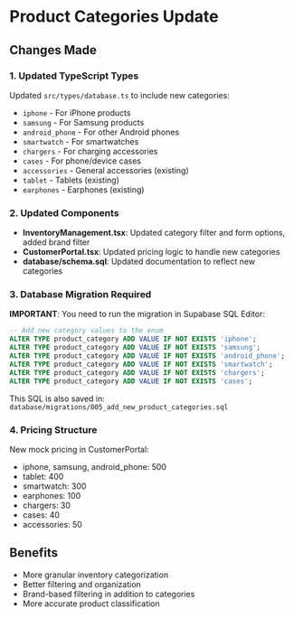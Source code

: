 # Product Categories Update

## Changes Made

### 1. Updated TypeScript Types
Updated `src/types/database.ts` to include new categories:
- `iphone` - For iPhone products
- `samsung` - For Samsung products  
- `android_phone` - For other Android phones
- `smartwatch` - For smartwatches
- `chargers` - For charging accessories
- `cases` - For phone/device cases
- `accessories` - General accessories (existing)
- `tablet` - Tablets (existing)
- `earphones` - Earphones (existing)

### 2. Updated Components
- **InventoryManagement.tsx**: Updated category filter and form options, added brand filter
- **CustomerPortal.tsx**: Updated pricing logic to handle new categories
- **database/schema.sql**: Updated documentation to reflect new categories

### 3. Database Migration Required

**IMPORTANT**: You need to run the migration in Supabase SQL Editor:

```sql
-- Add new category values to the enum
ALTER TYPE product_category ADD VALUE IF NOT EXISTS 'iphone';
ALTER TYPE product_category ADD VALUE IF NOT EXISTS 'samsung';
ALTER TYPE product_category ADD VALUE IF NOT EXISTS 'android_phone';
ALTER TYPE product_category ADD VALUE IF NOT EXISTS 'smartwatch';
ALTER TYPE product_category ADD VALUE IF NOT EXISTS 'chargers';
ALTER TYPE product_category ADD VALUE IF NOT EXISTS 'cases';
```

This SQL is also saved in: `database/migrations/005_add_new_product_categories.sql`

### 4. Pricing Structure
New mock pricing in CustomerPortal:
- iphone, samsung, android_phone: 500
- tablet: 400
- smartwatch: 300
- earphones: 100
- chargers: 30
- cases: 40
- accessories: 50

## Benefits
- More granular inventory categorization
- Better filtering and organization
- Brand-based filtering in addition to categories
- More accurate product classification

